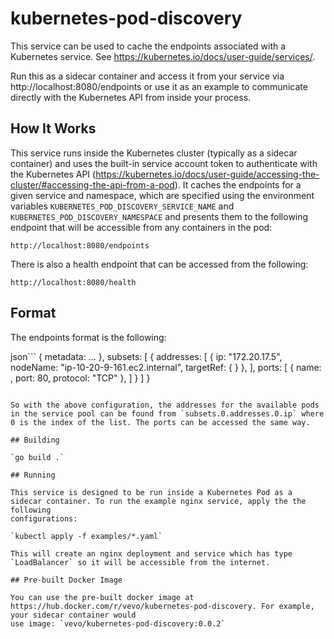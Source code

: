 # kubernetes-pod-discovery

This service can be used to cache the endpoints associated with a Kubernetes service. See https://kubernetes.io/docs/user-guide/services/.

Run this as a sidecar container and access it from your service via http://localhost:8080/endpoints or use it as an example to communicate
directly with the Kubernetes API from inside your process.

## How It Works

This service runs inside the Kubernetes cluster (typically as a sidecar container) and uses the built-in service account token to
authenticate with the Kubernetes API (https://kubernetes.io/docs/user-guide/accessing-the-cluster/#accessing-the-api-from-a-pod). It caches
the endpoints for a given service and namespace, which are specified using the environment variables `KUBERNETES_POD_DISCOVERY_SERVICE_NAME`
and `KUBERNETES_POD_DISCOVERY_NAMESPACE` and presents them to the following endpoint that will be accessible from any containers in the pod:

`http://localhost:8080/endpoints`

There is also a health endpoint that can be accessed from the following:

`http://localhost:8080/health`

## Format

The endpoints format is the following:

json```
{
  metadata: <kubernetes metadata>...
  },
  subsets: [
  {
    addresses: [
    {
      ip: "172.20.17.5",
      nodeName: "ip-10-20-9-161.ec2.internal",
      targetRef: { <more metadata>
      }
    },
    ],
    ports: [
    {
      name: <service name>,
      port: 80,
      protocol: "TCP"
    },
    ]
  }
  ]
}
```

So with the above configuration, the addresses for the available pods in the service pool can be found from `subsets.0.addresses.0.ip` where
0 is the index of the list. The ports can be accessed the same way.

## Building

`go build .`

## Running

This service is designed to be run inside a Kubernetes Pod as a sidecar container. To run the example nginx service, apply the the following
configurations:

`kubectl apply -f examples/*.yaml`

This will create an nginx deployment and service which has type `LoadBalancer` so it will be accessible from the internet.

## Pre-built Docker Image

You can use the pre-built docker image at https://hub.docker.com/r/vevo/kubernetes-pod-discovery. For example, your sidecar container would
use image: `vevo/kubernetes-pod-discovery:0.0.2`

